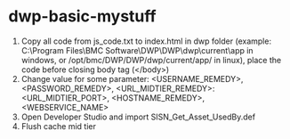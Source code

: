 # dwp-basic-mystuff

1. Copy all code from js_code.txt to index.html in dwp folder (example: C:\Program Files\BMC Software\DWP\DWP\dwp\current\app in windows, or /opt/bmc/DWP/DWP/dwp/current/app/ in linux), place the code before closing body tag (\</body>)
2. Change value for some parameter: <USERNAME_REMEDY>, <PASSWORD_REMEDY>, <URL_MIDTIER_REMEDY>:<URL_MIDTIER_PORT>, <HOSTNAME_REMEDY>, <WEBSERVICE_NAME>
3. Open Developer Studio and import SISN_Get_Asset_UsedBy.def
4. Flush cache mid tier
